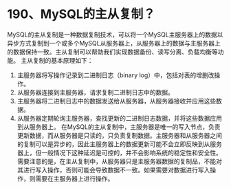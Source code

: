 # 190、MySQL的主从复制？

MySQL的主从复制是一种数据复制技术，可以将一个MySQL主服务器上的数据以异步方式复制到一个或多个MySQL从服务器上，从服务器上的数据与主服务器上的数据保持一致。主从复制可以帮助我们实现数据备份、读写分离、负载均衡等功能。 主从复制的基本原理如下：

1. 主服务器将写操作记录到二进制日志（binary log）中，包括对表的增删改操作。
2. 从服务器连接到主服务器，请求复制二进制日志中的数据。
3. 主服务器将二进制日志中的数据发送给从服务器，从服务器接收并应用这些数据。
4. 从服务器定期轮询主服务器，查找更新的二进制日志数据，并将这些数据应用到从服务器上。 在MySQL的主从复制中，主服务器是唯一的写入节点，负责更新数据，而从服务器是只读的，只负责复制数据。主服务器和从服务器之间的复制可以是异步的，因此主服务器上的数据更新可能不会立即反映到从服务器上，但一般情况下这种延迟是可控的，并不会影响系统的稳定性和安全性。 需要注意的是，在主从复制中，从服务器只是主服务器数据的复制品，不能对其进行写入操作，否则可能会导致数据不一致。如果需要对数据进行写入操作，则需要在主服务器上进行操作。 
